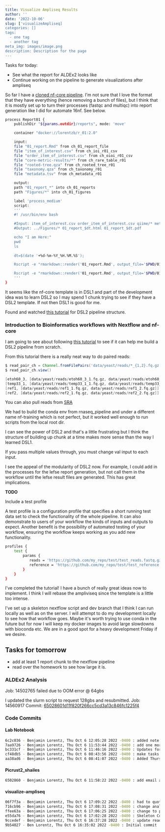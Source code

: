 ```yaml
---
title: Visualize Ampliseq Results
author: ''
date: '2022-10-06'
slug: ['visualizeAmpliseq]
categories: []
tags:
  - one tag
  - another tag
meta_img: images/image.png
description: Description for the page
---
```


Tasks for today:

   - See what the report for ALDEx2 looks like
   - Continue working on the pipeline to generate visualizations after ampliseq

So far I have a [cloned nf-core pipeline](https://github.com/lorentzben/ampliseqvis/commit/69d6bf34c3fe649ac54dddd723149481062633ba). I'm not sure that I love the format that they have everything (hence removing a bunch of files), but I think that it is mostly set up to turn their processes (fastqc and multiqc) into report generation like I did for automate 16nf. See below. 

```bash
process Report01 {
    publishDir "${params.outdir}/reports", mode: 'move'

    container "docker://lorentzb/r_01:2.0"

    input:
    file "01_report.Rmd" from ch_01_report_file
    file "item_of_interest.csv" from ch_ioi_r01_csv
    file "order_item_of_interest.csv" from ch_oioi_r01_csv
    file "core-metric-results/*" from ch_rare_table_r01 
    file "rooted-tree.qza" from ch_rooted_tree_r01  
    file "taxonomy.qza" from ch_taxonomy_r01  
    file "metadata.tsv" from ch_metadata_r01

    output:
    path "01_report_*" into ch_01_reports
    path "Figures/*" into ch_01_figures

    label 'process_medium'
    script:
    '''
    #! /usr/bin/env bash

    #Input: item_of_interest.csv order_item_of_interest.csv qiime/* metadata.tsv
    #Output: ../Figures/* 01_report_$dt.html 01_report_$dt.pdf

    echo "I am Here:"
    pwd
    ls
    
    dt=$(date '+%d-%m-%Y_%H.%M.%S');

    Rscript -e "rmarkdown::render('01_report.Rmd', output_file='$PWD/01_report_$dt.html', output_format='html_document', clean=TRUE, knit_root_dir='$PWD')"

    Rscript -e "rmarkdown::render('01_report.Rmd', output_file='$PWD/01_report_$dt.pdf', output_format='pdf_document', clean=TRUE, knit_root_dir='$PWD')"
    '''
}
```

It seems like the nf-core template is in DSL1 and part of the development idea was to learn DSL2 so I may spend 1 chunk trying to see if they have a DSL2 template. If not then DSL1 is good for me.

Found and watched [this tutorial](https://nf-co.re/developers/developer_tutorials) for DSL2 pipeline structure. 


### Introduction to Bioinformatics workflows with Nextflow and nf-core


I am going to see about following [this tutorial](https://carpentries-incubator.github.io/workflows-nextflow/01-getting-started-with-nextflow/index.html) to see if it can help me build a DSL2 pipeline from scratch. 

From this tutorial there is a really neat way to do paired reads:

```groovy
$ read_pair_ch = Channel.fromFilePairs('data/yeast/reads/*_{1,2}.fq.gz')
$ read_pair_ch.view()

[etoh60_3, [data/yeast/reads/etoh60_3_1.fq.gz, data/yeast/reads/etoh60_3_2.fq.gz]]
[temp33_1, [data/yeast/reads/temp33_1_1.fq.gz, data/yeast/reads/temp33_1_2.fq.gz]]
[ref1, [data/yeast/reads/ref1_1.fq.gz, data/yeast/reads/ref1_2.fq.gz]]
[ref2, [data/yeast/reads/ref2_1.fq.gz, data/yeast/reads/ref2_2.fq.gz]]
```

You can also pull reads from [SRA](https://carpentries-incubator.github.io/workflows-nextflow/04-channels/index.html#the-fromsra-channel-factory)

We had to build the conda env from rnaseq_pipeline and under a different name nf-training which is not perfect, but it worked well enough to run scripts from the local root dir. 

I can see the power of DSL2 and that's a little frustrating but I think the structure of building up chunk at a time makes more sense than the way I learned DSL1. 

If you pass multiple values through, you must change val input to each input.

I see the appeal of the modularity of DSL2 now. For example, I could add in the processes for the lefse report generation, but not call them in the workflow until the lefse result files are generated. This has great implications.

**TODO**

Include a test profile

A test profile is a configuration profile that specifies a short running test data set to check the functionality of the whole pipeline. It can also demonstrate to users of your workflow the kinds of inputs and outputs to expect. Another benefit is the possibility of automated testing of your workflow, ensuring the workflow keeps working as you add new functionality.

```bash
profiles {
    test {
        params {
           reads = 'https://github.com/my_repo/test/test_reads.fastq.gz'
           reference = 'https://github.com/my_repo/test/test_reference.fasta.gz'
        }
    }
}
```

I've completed the tutorial! I have a bunch of really great ideas now to implement. I think I will rebase the ampliviseq since the template is a little too intense.

I've set up a skeleton nextflow script and dev branch that I think I can run locally as well as on the server. I will attempt to do my development locally to see how that workflow goes. Maybe it's worth trying to use conda in the future but for now I will keep my docker images to avoid large slowdowns with bioconda etc. We are in a good spot for a heavy development Friday if we desire. 

## Tasks for tomorrow

- add at least 1 report chunk to the nextflow pipeline
- read over the homework to see how large it is. 

### ALDEx2 Analysis

Job: 14502765 failed due to OOM error @ 64gbs

I updated the slurm script to request 128gbs and resubmitted.
Job: 14560917
Commit: [65028601d11f820f266cc5cd3a13c846fc1225f4](https://github.com/lorentzben/picrust2_shailes/commit/65028601d11f820f266cc5cd3a13c846fc1225f4)


### Code Commits

#### Lab Notebook

```bash
6c2c036 - Benjamin Lorentz, Thu Oct 6 12:05:28 2022 -0400 : added note about shailes rendering
7aa9726 - Benjamin Lorentz, Thu Oct 6 11:53:44 2022 -0400 : add one more note about val and what to start after lunch:
bc331cf - Benjamin Lorentz, Thu Oct 6 11:46:16 2022 -0400 : Updates for today before lunch
cf48db5 - Benjamin Lorentz, Thu Oct 6 08:43:56 2022 -0400 : make tasks for today bullet points as opposed to indented
aa38ad6 - Benjamin Lorentz, Thu Oct 6 08:41:07 2022 -0400 : Added Thursday 10/6 Post
```

#### Picrust2_shailes

```bash
6502860 - Benjamin Lorentz, Thu Oct 6 11:58:22 2022 -0400 : add email and greater memory
```

#### visualize-ampliseq

```bash
06f7f3a - Benjamin Lorentz, Thu Oct 6 17:09:22 2022 -0400 : had to quote out my string
716cb96 - Benjamin Lorentz, Thu Oct 6 17:08:31 2022 -0400 : change analysis to input
ffee63a - Benjamin Lorentz, Thu Oct 6 17:06:25 2022 -0400 : change to python
e55da76 - Benjamin Lorentz, Thu Oct 6 17:02:28 2022 -0400 : Skeleton Commit
9ccedef - Benjamin Lorentz, Thu Oct 6 16:37:28 2022 -0400 : update readme
9b54027 - Ben Lorentz, Thu Oct 6 16:35:02 2022 -0400 : Initial commit
```




